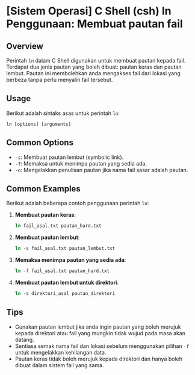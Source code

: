 # [Sistem Operasi] C Shell (csh) ln Penggunaan: Membuat pautan fail

## Overview
Perintah `ln` dalam C Shell digunakan untuk membuat pautan kepada fail. Terdapat dua jenis pautan yang boleh dibuat: pautan keras dan pautan lembut. Pautan ini membolehkan anda mengakses fail dari lokasi yang berbeza tanpa perlu menyalin fail tersebut.

## Usage
Berikut adalah sintaks asas untuk perintah `ln`:

```
ln [options] [arguments]
```

## Common Options
- `-s`: Membuat pautan lembut (symbolic link).
- `-f`: Memaksa untuk menimpa pautan yang sedia ada.
- `-n`: Mengelakkan penulisan pautan jika nama fail sasar adalah pautan.

## Common Examples
Berikut adalah beberapa contoh penggunaan perintah `ln`:

1. **Membuat pautan keras**:
   ```csh
   ln fail_asal.txt pautan_hard.txt
   ```

2. **Membuat pautan lembut**:
   ```csh
   ln -s fail_asal.txt pautan_lembut.txt
   ```

3. **Memaksa menimpa pautan yang sedia ada**:
   ```csh
   ln -f fail_asal.txt pautan_hard.txt
   ```

4. **Membuat pautan lembut untuk direktori**:
   ```csh
   ln -s direktori_asal pautan_direktori
   ```

## Tips
- Gunakan pautan lembut jika anda ingin pautan yang boleh merujuk kepada direktori atau fail yang mungkin tidak wujud pada masa akan datang.
- Sentiasa semak nama fail dan lokasi sebelum menggunakan pilihan `-f` untuk mengelakkan kehilangan data.
- Pautan keras tidak boleh merujuk kepada direktori dan hanya boleh dibuat dalam sistem fail yang sama.